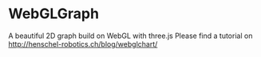 # WebGLGraph
A beautiful 2D graph build on WebGL with three.js
Please find a tutorial on http://henschel-robotics.ch/blog/webglchart/
